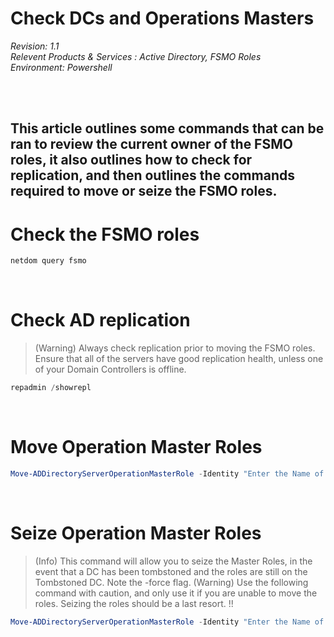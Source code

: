 # Check DCs and Operations Masters

<i> Revision: 1.1 </i>
<br>
<i>Relevent Products & Services : Active Directory, FSMO Roles</i>
<br>
<i>Environment: Powershell</i>

<br>
<br>

## This article outlines some commands that can be ran to review the current owner of the FSMO roles, it also outlines how to check for replication, and then outlines the commands required to move or seize the FSMO roles.

# Check the FSMO roles
``` Powershell
netdom query fsmo
```

<br>

# Check AD replication
> (Warning) Always check replication prior to moving the FSMO roles. Ensure that all of the servers have good replication health, unless one of your Domain Controllers is offline. 
``` Powershell
repadmin /showrepl
```

<br>

# Move Operation Master Roles
``` Powershell
Move-ADDirectoryServerOperationMasterRole -Identity "Enter the Name of a DC here" -OperationMasterRole SchemaMaster, DomainNamingMaster, PDCEmulator, RIDMaster, InfrastructureMaster
```

<br>

# Seize Operation Master Roles
> (Info) This command will allow you to seize the Master Roles, in the event that a DC has been tombstoned and the roles are still on the Tombstoned DC. Note the -force flag.
> (Warning) Use the following command with caution, and only use it if you are unable to move the roles. Seizing the roles should be a last resort. !!
``` Powershell
Move-ADDirectoryServerOperationMasterRole -Identity "Enter the Name of a DC here" -OperationMasterRole SchemaMaster, DomainNamingMaster, PDCEmulator, RIDMaster, InfrastructureMaster -Force
```

